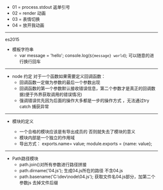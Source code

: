+ 01 = process.stdout 返单引号
+ 02 = render 动画
+ 03 = 表情切换
+ 04 = 放开我动画

---
es2015

+ 模板字符串
    - var message = 'hello';
        console.log(`${message} world`);
可以随意的进行换行回车


---
+ node 约定
对于一个函数如果需要定义回调函数：
    - 回调函数一定做为参数的最后一个参数出现
    - 回调函数的第一个参数默认接收错误信息，第二个参数才是真正的回调数据(便于外界获取调用的错误情况)
    - 强调错误优先因为后面的操作大多都是一步的操作方式 ，无法通过try catch 捕获异常

---
+ 模块的定义
    - 一个合格的模块应该是有导出成员的 否则就失去了模块的意义
    - 模块内部是一个独立的作用域

    + 导出方式：
     exports.name= value;
     module.exports = {name: value};

---
+ Path路径模块
    - path.join()对所有参数进行路径拼接
    - path.dirname('04.js');
        生成04.js所在的路径 不含04.js
    - path.basename('C:\\dev\\node\\04.js');
    获取文件名04.js部分，加第二个参数js 去掉文件后缀